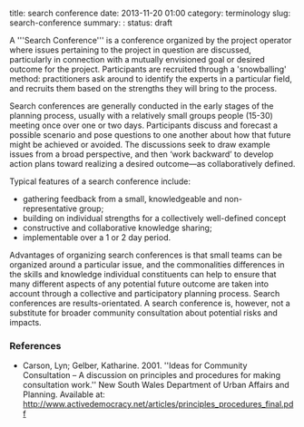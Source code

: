 title: search conference
date: 2013-11-20 01:00
category: terminology
slug: search-conference
summary: :
status: draft

A '''Search Conference''' is a conference organized by the project operator where issues pertaining to the project in question are discussed, particularly in connection with a mutually envisioned goal or desired outcome for the project. Participants are recruited through a 'snowballing' method: practitioners ask around to identify the experts in a particular field, and recruits them based on the strengths they will bring to the process.

Search conferences are generally conducted in the early stages of the planning process, usually with a relatively small groups people (15-30) meeting once over one or two days. Participants discuss and forecast a possible scenario and pose questions to one another about how that future might be achieved or avoided. The discussions seek to draw example issues from a broad perspective, and then ‘work backward’ to develop action plans toward realizing a desired outcome—as collaboratively defined.


Typical features of a search conference include:

* gathering feedback from a small, knowledgeable and non-representative group;
* building on individual strengths for a collectively well-defined concept
* constructive and collaborative knowledge sharing;
* implementable over a 1 or 2 day period.

Advantages of organizing search conferences is that small teams can be organized around a particular issue, and the commonalities differences in the skills and knowledge individual constituents can help to ensure that many different aspects of any potential future outcome are taken into account through a collective and participatory planning process. Search conferences are results-orientated. A search conference is, however, not a substitute for broader community consultation about potential risks and impacts.

### References

* Carson, Lyn; Gelber, Katharine. 2001. ''Ideas for Community Consultation – A discussion on principles and procedures for making consultation work.'' New South Wales Department of Urban Affairs and Planning. Available at: http://www.activedemocracy.net/articles/principles_procedures_final.pdf
